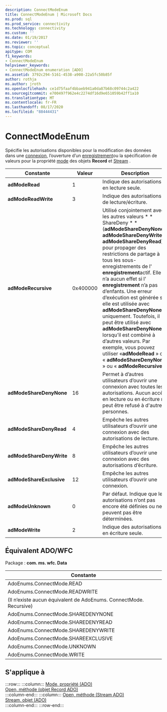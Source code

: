 ```yaml
---
description: ConnectModeEnum
title: ConnectModeEnum | Microsoft Docs
ms.prod: sql
ms.prod_service: connectivity
ms.technology: connectivity
ms.custom: ''
ms.date: 01/19/2017
ms.reviewer: ''
ms.topic: conceptual
apitype: COM
f1_keywords:
- ConnectModeEnum
helpviewer_keywords:
- ConnectModeEnum enumeration [ADO]
ms.assetid: 3792c294-5161-4538-a908-22a5fc50b85f
author: rothja
ms.author: jroth
ms.openlocfilehash: ce1d75faaf4bbaeb941a0da87b68c09744c2a422
ms.sourcegitcommit: e700497f962e4c2274df16d9e651059b42ff1a10
ms.translationtype: MT
ms.contentlocale: fr-FR
ms.lasthandoff: 08/17/2020
ms.locfileid: "88444431"
---
```

# <a name="connectmodeenum"></a>ConnectModeEnum
Spécifie les autorisations disponibles pour la modification des données dans une [connexion](../../../ado/reference/ado-api/connection-object-ado.md), l’ouverture d’un [enregistrement](../../../ado/reference/ado-api/record-object-ado.md)ou la spécification de valeurs pour la propriété [mode](../../../ado/reference/ado-api/mode-property-ado.md) des objets **Record** et [Stream](../../../ado/reference/ado-api/stream-object-ado.md) .  
  
|Constante|Valeur|Description|  
|--------------|-----------|-----------------|  
|**adModeRead**|1|Indique des autorisations en lecture seule.|  
|**adModeReadWrite**|3|Indique des autorisations de lecture/écriture.|  
|**adModeRecursive**|0x400000|Utilisé conjointement avec les autres valeurs * \* ShareDeny \* * (**adModeShareDenyNone**, **adModeShareDenyWrite**ou **adModeShareDenyRead**) pour propager des restrictions de partage à tous les sous-enregistrements de l' **enregistrement**actif. Elle n’a aucun effet si l' **enregistrement** n’a pas d’enfants. Une erreur d’exécution est générée si elle est utilisée avec **adModeShareDenyNone** uniquement. Toutefois, il peut être utilisé avec **adModeShareDenyNone** lorsqu’il est combiné à d’autres valeurs. Par exemple, vous pouvez utiliser «**adModeRead** » ou « **adModeShareDenyNone** » ou « **adModeRecursive**».|  
|**adModeShareDenyNone**|16|Permet à d’autres utilisateurs d’ouvrir une connexion avec toutes les autorisations. Aucun accès en lecture ou en écriture ne peut être refusé à d'autres personnes.|  
|**adModeShareDenyRead**|4|Empêche les autres utilisateurs d’ouvrir une connexion avec des autorisations de lecture.|  
|**adModeShareDenyWrite**|8|Empêche les autres utilisateurs d’ouvrir une connexion avec des autorisations d’écriture.|  
|**adModeShareExclusive**|12|Empêche les autres utilisateurs d’ouvrir une connexion.|  
|**adModeUnknown**|0|Par défaut. Indique que les autorisations n’ont pas encore été définies ou ne peuvent pas être déterminées.|  
|**adModeWrite**|2|Indique des autorisations en écriture seule.|  
  
## <a name="adowfc-equivalent"></a>Équivalent ADO/WFC  
 Package : **com. ms. wfc. Data**  
  
|Constante|  
|--------------|  
|AdoEnums.ConnectMode.READ|  
|AdoEnums.ConnectMode.READWRITE|  
|(Il n’existe aucun équivalent de AdoEnums. ConnectMode. Recursive)|  
|AdoEnums.ConnectMode.SHAREDENYNONE|  
|AdoEnums.ConnectMode.SHAREDENYREAD|  
|AdoEnums.ConnectMode.SHAREDENYWRITE|  
|AdoEnums.ConnectMode.SHAREEXCLUSIVE|  
|AdoEnums.ConnectMode.UNKNOWN|  
|AdoEnums.ConnectMode.WRITE|  
  
## <a name="applies-to"></a>S'applique à  

:::row:::
    :::column:::
        [Mode, propriété (ADO)](../../../ado/reference/ado-api/mode-property-ado.md)  
        [Open, méthode (objet Record ADO)](../../../ado/reference/ado-api/open-method-ado-record.md)  
    :::column-end:::
    :::column:::
        [Open, méthode (Stream ADO)](../../../ado/reference/ado-api/open-method-ado-stream.md)  
        [Stream, objet (ADO)](../../../ado/reference/ado-api/stream-object-ado.md)  
    :::column-end:::
:::row-end:::
